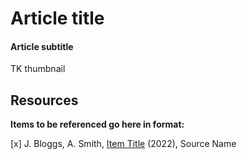 # Article title
#### Article subtitle
TK thumbnail

## Resources

**Items to be referenced go here in format:**

\[x\] J. Bloggs, A. Smith, [Item Title](https://google.com) (2022), Source Name
